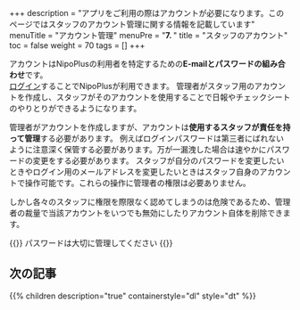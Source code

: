 +++
description = "アプリをご利用の際はアカウントが必要になります。このページではスタッフのアカウント管理に関する情報を記載しています"
menuTitle = "アカウント管理"
menuPre = "<b>7. </b>"
title = "スタッフのアカウント"
toc = false
weight = 70
tags = []
+++

アカウントはNipoPlusの利用者を特定するための**E-mailとパスワードの組み合わせ**です。  
[ログイン](/account/signin/)することでNipoPlusが利用できます。
管理者がスタッフ用のアカウントを作成し、スタッフがそのアカウントを使用することで日報やチェックシートのやりとりができるようになります。  

管理者がアカウントを作成しますが、アカウントは**使用するスタッフが責任を持って管理**する必要があります。
例えばログインパスワードは第三者にばれないように注意深く保管する必要があります。万が一漏洩した場合は速やかにパスワードの変更をする必要があります。
スタッフが自分のパスワードを変更したいときやログイン用のメールアドレスを変更したいときはスタッフ自身のアカウントで操作可能です。これらの操作に管理者の権限は必要ありません。  

しかし各々のスタッフに権限を際限なく認めてしまうのは危険であるため、管理者の裁量で当該アカウントをいつでも無効にしたりアカウント自体を削除できます。

{{<alice pos="right" icon="shield">}}
パスワードは大切に管理してください
{{</alice>}}

## 次の記事

{{% children description="true" containerstyle="dl" style="dt" %}}
